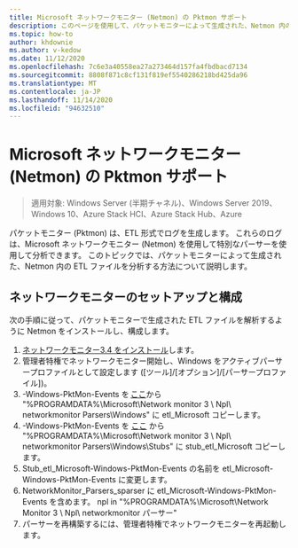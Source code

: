 ```yaml
---
title: Microsoft ネットワークモニター (Netmon) の Pktmon サポート
description: このページを使用して、パケットモニターによって生成された、Netmon 内の ETL ファイルを分析します。
ms.topic: how-to
author: khdownie
ms.author: v-kedow
ms.date: 11/12/2020
ms.openlocfilehash: 7c6e3a40558ea27a273464d157fa4fbdbacd7134
ms.sourcegitcommit: 8808f871c8cf131f819ef5540286218bd425da96
ms.translationtype: MT
ms.contentlocale: ja-JP
ms.lasthandoff: 11/14/2020
ms.locfileid: "94632510"
---
```

# <a name="pktmon-support-for-microsoft-network-monitor-netmon"></a>Microsoft ネットワークモニター (Netmon) の Pktmon サポート

>適用対象: Windows Server (半期チャネル)、Windows Server 2019、Windows 10、Azure Stack HCI、Azure Stack Hub、Azure

パケットモニター (Pktmon) は、ETL 形式でログを生成します。 これらのログは、Microsoft ネットワークモニター (Netmon) を使用して特別なパーサーを使用して分析できます。 このトピックでは、パケットモニターによって生成された、Netmon 内の ETL ファイルを分析する方法について説明します。

## <a name="network-monitor-setup-and-configuration"></a>ネットワークモニターのセットアップと構成

次の手順に従って、パケットモニターで生成された ETL ファイルを解析するように Netmon をインストールし、構成します。

   1. [ネットワークモニター3.4 をインストール](/download/4865)します。
   1. 管理者特権でネットワークモニター開始し、Windows をアクティブパーサープロファイルとして設定します ([ツール]/[オプション]/[パーサープロファイル])。
   1. -Windows-PktMon-Events を [ここ](https://github.com/microsoft/NetMon_Parsers_for_PacketMon/blob/main/etl_Microsoft-Windows-PktMon-Events.npl)から   "%PROGRAMDATA%\Microsoft\Network monitor 3 \ Npl\ networkmonitor Parsers\Windows" に etl_Microsoft コピーします。
   1. -Windows-PktMon-Events を [ここ](https://github.com/microsoft/NetMon_Parsers_for_PacketMon/blob/main/stub_etl_Microsoft-Windows-PktMon-Events.npl) から "%PROGRAMDATA%\Microsoft\Network monitor 3 \ Npl\ networkmonitor Parsers\Windows\Stubs" に stub_etl_Microsoft コピーします。
   1. Stub_etl_Microsoft-Windows-PktMon-Events の名前を etl_Microsoft-Windows-PktMon-Events に変更します。
   1. NetworkMonitor_Parsers_sparser に etl_Microsoft-Windows-PktMon-Events を含めます。 npl in "%PROGRAMDATA%\Microsoft\Network Monitor 3 \ Npl\ networkmonitor パーサー"
   1. パーサーを再構築するには、管理者特権でネットワークモニターを再起動します。

